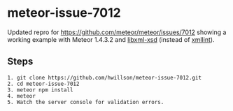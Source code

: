 # meteor-issue-7012

Updated repro for https://github.com/meteor/meteor/issues/7012 showing a working example with Meteor 1.4.3.2 and [libxml-xsd](https://www.npmjs.com/package/libxml-xsd) (instead of [xmllint](https://www.npmjs.com/package/xmllint)).

## Steps

```
1. git clone https://github.com/hwillson/meteor-issue-7012.git
2. cd meteor-issue-7012
3. meteor npm install
4. meteor
5. Watch the server console for validation errors.
```
